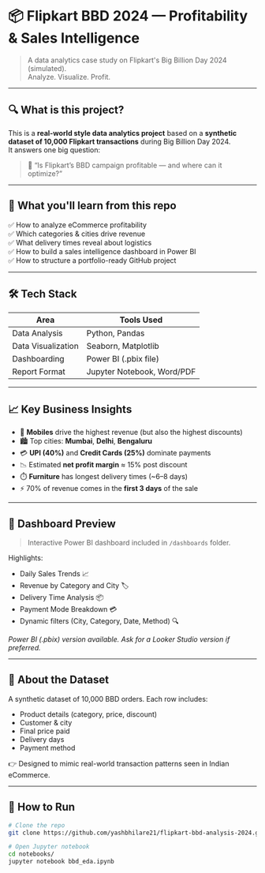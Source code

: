 # 📦 Flipkart BBD 2024 — Profitability & Sales Intelligence

> A data analytics case study on Flipkart's Big Billion Day 2024 (simulated).  
> Analyze. Visualize. Profit.

---

## 🔍 What is this project?

This is a **real-world style data analytics project** based on a **synthetic dataset of 10,000 Flipkart transactions** during Big Billion Day 2024.  
It answers one big question:

> 💭 “Is Flipkart’s BBD campaign profitable — and where can it optimize?”

---

## 🧠 What you'll learn from this repo

✅ How to analyze eCommerce profitability  
✅ Which categories & cities drive revenue  
✅ What delivery times reveal about logistics  
✅ How to build a sales intelligence dashboard in Power BI  
✅ How to structure a portfolio-ready GitHub project

---

## 🛠️ Tech Stack

| Area                | Tools Used                        |
|---------------------|------------------------------------|
| Data Analysis       | Python, Pandas                    |
| Data Visualization  | Seaborn, Matplotlib               |
| Dashboarding        | Power BI (.pbix file)             |
| Report Format       | Jupyter Notebook, Word/PDF        |


---

## 📈 Key Business Insights

- 🥇 **Mobiles** drive the highest revenue (but also the highest discounts)
- 🏙️ Top cities: **Mumbai**, **Delhi**, **Bengaluru**
- 💳 **UPI (40%)** and **Credit Cards (25%)** dominate payments
- 📉 Estimated **net profit margin** ≈ 15% post discount
- ⏱️ **Furniture** has longest delivery times (~6–8 days)
- ⚡ 70% of revenue comes in the **first 3 days** of the sale

---

## 🎨 Dashboard Preview

> Interactive Power BI dashboard included in `/dashboards` folder.

Highlights:
- Daily Sales Trends 📈  
- Revenue by Category and City 🏷️  
- Delivery Time Analysis 📦  
- Payment Mode Breakdown 💳  
- Dynamic filters (City, Category, Date, Method) 🔍  

*Power BI (.pbix) version available. Ask for a Looker Studio version if preferred.*

---

## 🧪 About the Dataset

A synthetic dataset of 10,000 BBD orders. Each row includes:

- Product details (category, price, discount)
- Customer & city
- Final price paid
- Delivery days
- Payment method

👉 Designed to mimic real-world transaction patterns seen in Indian eCommerce.

---

## 🚀 How to Run

```bash
# Clone the repo
git clone https://github.com/yashbhilare21/flipkart-bbd-analysis-2024.git

# Open Jupyter notebook
cd notebooks/
jupyter notebook bbd_eda.ipynb
